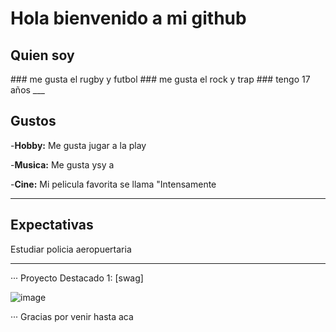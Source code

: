 # Hola bienvenido a mi github
<h2>Quien soy</h2>
### me gusta el rugby y futbol
### me gusta el rock y trap
### tengo 17 años
___
<h2>Gustos</h2>

-**Hobby:** Me gusta jugar a la play

-**Musica:** Me gusta ysy a

-**Cine:** Mi pelicula favorita se llama "Intensamente 
___
<h2>Expectativas</h2>

Estudiar policia aeropuertaria
___
··· Proyecto Destacado 1: [swag]

![image](https://github.com/Markonias/Markonias/assets/88219069/56ea58dc-d3fc-4ee2-b1f1-af4a0cf44a94)

··· Gracias por venir hasta aca

